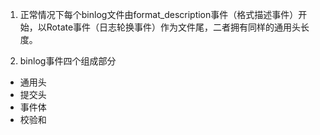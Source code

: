 1. 正常情况下每个binlog文件由format_description事件（格式描述事件）开始，以Rotate事件（日志轮换事件）作为文件尾，二者拥有同样的通用头长度。

2. binlog事件四个组成部分
 - 通用头
 - 提交头
 - 事件体
 - 校验和
